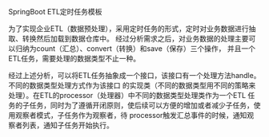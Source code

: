 SpringBoot ETL定时任务模板

为了实现企业ETL（数据预处理），采用定时任务的形式，定时对业务数据进行抽取、转换然后加载到数据仓库中。
经过分析需求之后，对业务数据的处理主要可以归纳为count（汇总）、convert（转换）和save（保存）三个操作，
并且一个ETL任务，需要处理的数据类型不止一种。

经过上述分析，可以将ETL任务抽象成一个接口，该接口有一个处理方法handle。不同的数据类型处理方式作为该接口
的实现类（不同的数据类型用不同的策略来处理）。在ETL的processor（处理器）中不同的数据类型处理类作为一个ETL
任务的子任务，同时为了遵循开闭原则，使后续可以方便的增加或者减少子任务，使用观察者模式，子任务作为观察者，待
processor触发汇总事件的时候，通知观察者列表，通知子任务开始执行。


